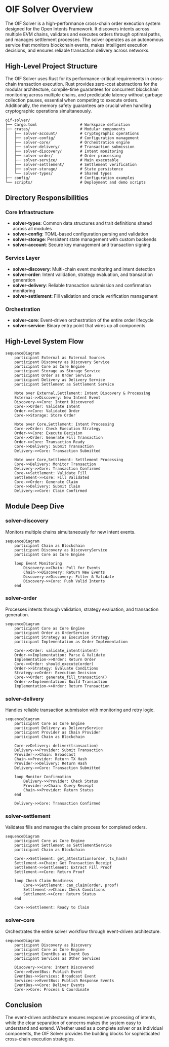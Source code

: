 # OIF Solver Overview

The OIF Solver is a high-performance cross-chain order execution system designed for the Open Intents Framework. It discovers intents across multiple EVM chains, validates and executes orders through optimal paths, and manages settlement processes. The solver operates as an autonomous service that monitors blockchain events, makes intelligent execution decisions, and ensures reliable transaction delivery across networks.

## High-Level Project Structure

The OIF Solver uses Rust for its performance-critical requirements in cross-chain transaction execution. Rust provides zero-cost abstractions for the modular architecture, compile-time guarantees for concurrent blockchain monitoring across multiple chains, and predictable latency without garbage collection pauses, essential when competing to execute orders. Additionally, the memory safety guarantees are crucial when handling cryptographic operations simultaneously.

```
oif-solver/
├── Cargo.toml                   # Workspace definition
├── crates/                      # Modular components
│   ├── solver-account/          # Cryptographic operations
│   ├── solver-config/           # Configuration management
│   ├── solver-core/             # Orchestration engine
│   ├── solver-delivery/         # Transaction submission
│   ├── solver-discovery/        # Intent monitoring
│   ├── solver-order/            # Order processing
│   ├── solver-service/          # Main executable
│   ├── solver-settlement/       # Settlement verification
│   ├── solver-storage/          # State persistence
│   └── solver-types/            # Shared types
├── config/                      # Configuration examples
└── scripts/                     # Deployment and demo scripts
```

## Directory Responsibilities

### Core Infrastructure

- **solver-types**: Common data structures and trait definitions shared across all modules
- **solver-config**: TOML-based configuration parsing and validation
- **solver-storage**: Persistent state management with custom backends
- **solver-account**: Secure key management and transaction signing

### Service Layer

- **solver-discovery**: Multi-chain event monitoring and intent detection
- **solver-order**: Intent validation, strategy evaluation, and transaction generation
- **solver-delivery**: Reliable transaction submission and confirmation monitoring
- **solver-settlement**: Fill validation and oracle verification management

### Orchestration

- **solver-core**: Event-driven orchestration of the entire order lifecycle
- **solver-service**: Binary entry point that wires up all components

## High-Level System Flow

```mermaid
sequenceDiagram
    participant External as External Sources
    participant Discovery as Discovery Service
    participant Core as Core Engine
    participant Storage as Storage Service
    participant Order as Order Service
    participant Delivery as Delivery Service
    participant Settlement as Settlement Service

    Note over External,Settlement: Intent Discovery & Processing
    External->>Discovery: New Intent Event
    Discovery->>Core: Intent Discovered
    Core->>Order: Validate Intent
    Order->>Core: Validated Order
    Core->>Storage: Store Order

    Note over Core,Settlement: Intent Processing
    Core->>Order: Check Execution Strategy
    Order->>Core: Execute Decision
    Core->>Order: Generate Fill Transaction
    Order->>Core: Transaction Ready
    Core->>Delivery: Submit Transaction
    Delivery->>Core: Transaction Submitted

    Note over Core,Settlement: Settlement Processing
    Core->>Delivery: Monitor Transaction
    Delivery->>Core: Transaction Confirmed
    Core->>Settlement: Validate Fill
    Settlement->>Core: Fill Validated
    Core->>Order: Generate Claim
    Core->>Delivery: Submit Claim
    Delivery->>Core: Claim Confirmed
```

## Module Deep Dive

### solver-discovery

Monitors multiple chains simultaneously for new intent events.

```mermaid
sequenceDiagram
    participant Chain as Blockchain
    participant Discovery as DiscoveryService
    participant Core as Core Engine

    loop Event Monitoring
        Discovery->>Chain: Poll for Events
        Chain->>Discovery: Return New Events
        Discovery->>Discovery: Filter & Validate
        Discovery->>Core: Push Valid Intents
    end
```

### solver-order

Processes intents through validation, strategy evaluation, and transaction generation.

```mermaid
sequenceDiagram
    participant Core as Core Engine
    participant Order as OrderService
    participant Strategy as Execution Strategy
    participant Implementation as Order Implementation

    Core->>Order: validate_intent(intent)
    Order->>Implementation: Parse & Validate
    Implementation->>Order: Return Order
    Core->>Order: should_execute(order)
    Order->>Strategy: Evaluate Conditions
    Strategy->>Order: Execution Decision
    Core->>Order: generate_fill_transaction()
    Order->>Implementation: Build Transaction
    Implementation->>Order: Return Transaction
```

### solver-delivery

Handles reliable transaction submission with monitoring and retry logic.

```mermaid
sequenceDiagram
    participant Core as Core Engine
    participant Delivery as DeliveryService
    participant Provider as Chain Provider
    participant Chain as Blockchain

    Core->>Delivery: deliver(transaction)
    Delivery->>Provider: Submit Transaction
    Provider->>Chain: Broadcast
    Chain->>Provider: Return TX Hash
    Provider->>Delivery: Return Hash
    Delivery->>Core: Transaction Submitted

    loop Monitor Confirmation
        Delivery->>Provider: Check Status
        Provider->>Chain: Query Receipt
        Chain->>Provider: Return Status
    end

    Delivery->>Core: Transaction Confirmed
```

### solver-settlement

Validates fills and manages the claim process for completed orders.

```mermaid
sequenceDiagram
    participant Core as Core Engine
    participant Settlement as SettlementService
    participant Chain as Blockchain

    Core->>Settlement: get_attestation(order, tx_hash)
    Settlement->>Chain: Get Transaction Receipt
    Settlement->>Settlement: Extract Fill Proof
    Settlement->>Core: Return Proof

    loop Check Claim Readiness
        Core->>Settlement: can_claim(order, proof)
        Settlement->>Chain: Check Conditions
        Settlement->>Core: Return Status
    end

    Core->>Settlement: Ready to Claim
```

### solver-core

Orchestrates the entire solver workflow through event-driven architecture.

```mermaid
sequenceDiagram
    participant Discovery as Discovery
    participant Core as Core Engine
    participant EventBus as Event Bus
    participant Services as Other Services

    Discovery->>Core: Intent Discovered
    Core->>EventBus: Publish Event
    EventBus->>Services: Broadcast Event
    Services->>EventBus: Publish Response Events
    EventBus->>Core: Deliver Events
    Core->>Core: Process & Coordinate
```

## Conclusion

The event-driven architecture ensures responsive processing of intents, while the clear separation of concerns makes the system easy to understand and extend. Whether used as a complete solver or as individual components, the OIF Solver provides the building blocks for sophisticated cross-chain execution strategies.